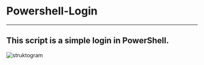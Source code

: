 # Powershell-Login
---
This script is a simple login in PowerShell.
---
![struktogram](https://user-images.githubusercontent.com/54060167/122004817-29dc2500-cdb5-11eb-897c-e65d81f3b5ca.png)
